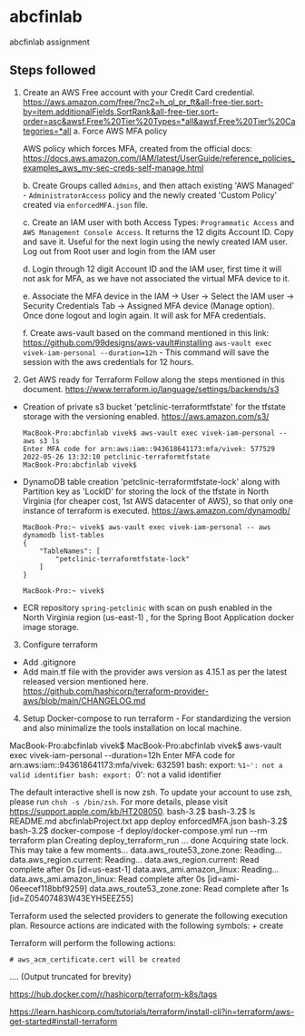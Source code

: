 # abcfinlab
abcfinlab assignment

## Steps followed
1. Create an AWS Free account with your Credit Card credential.
 https://aws.amazon.com/free/?nc2=h_ql_pr_ft&all-free-tier.sort-by=item.additionalFields.SortRank&all-free-tier.sort-order=asc&awsf.Free%20Tier%20Types=*all&awsf.Free%20Tier%20Categories=*all
   a. Force AWS MFA policy
   
   AWS policy which forces MFA, created from the official docs: https://docs.aws.amazon.com/IAM/latest/UserGuide/reference_policies_examples_aws_my-sec-creds-self-manage.html

   b. Create Groups called `Admins`, and then attach existing 'AWS Managed' - `AdministratorAccess` policy and the newly created 'Custom Policy' created via `enforcedMFA.json` file.

   c. Create an IAM user with both Access Types: `Programmatic Access` and `AWS Management Console Access`. It returns the 12 digits Account ID. Copy and save it. Useful for the next login using the newly created IAM user. Log out from Root user and login from the IAM user

   d. Login through 12 digit Account ID and the IAM user, first time it will not ask for MFA, as we have not associated the virtual MFA device to it.

   e. Associate the MFA device in the IAM -> User -> Select the IAM user -> Security Credentials Tab  -> Assigned MFA device (Manage option). Once done logout and login again. It will ask for MFA credentials.

   f. Create aws-vault based on the command mentioned in this link: https://github.com/99designs/aws-vault#installing
      `aws-vault exec vivek-iam-personal --duration=12h` - This command will save the session with the aws credentials for 12 hours.
      
2. Get AWS ready for Terraform
  Follow along the steps mentioned in this document.
  https://www.terraform.io/language/settings/backends/s3

  - Creation of private s3 bucket 'petclinic-terraformtfstate' for the tfstate storage with the versioning enabled. https://aws.amazon.com/s3/
    ```
    MacBook-Pro:abcfinlab vivek$ aws-vault exec vivek-iam-personal -- aws s3 ls
    Enter MFA code for arn:aws:iam::943618641173:mfa/vivek: 577529
    2022-05-26 13:32:10 petclinic-terraformtfstate
    MacBook-Pro:abcfinlab vivek$
    ```
  - DynamoDB table creation 'petclinic-terraformtfstate-lock' along with Partition key as 'LockID' for storing the lock of the tfstate in North Virginia (for cheaper cost, 1st AWS datacenter of AWS), so that only one instance of terraform is executed. https://aws.amazon.com/dynamodb/
    ```
    MacBook-Pro:~ vivek$ aws-vault exec vivek-iam-personal -- aws dynamodb list-tables
    {
        "TableNames": [
            "petclinic-terraformtfstate-lock"
        ]
    }

    MacBook-Pro:~ vivek$
    ```
  - ECR repository `spring-petclinic` with scan on push enabled in the North Virginia region (us-east-1) , for the Spring Boot Application docker image storage.

3. Configure terraform
  - Add .gitignore
  - Add main.tf file with the provider aws version as 4.15.1 as per the latest released version mentioned here.
  https://github.com/hashicorp/terraform-provider-aws/blob/main/CHANGELOG.md

4. Setup Docker-compose to run terraform - For standardizing the version and also minimalize the tools installation on local machine.

  MacBook-Pro:abcfinlab vivek$
  MacBook-Pro:abcfinlab vivek$ aws-vault exec vivek-iam-personal --duration=12h
  Enter MFA code for arn:aws:iam::943618641173:mfa/vivek: 632591
  bash: export: `%1~': not a valid identifier
  bash: export: `0': not a valid identifier
  
  The default interactive shell is now zsh.
  To update your account to use zsh, please run `chsh -s /bin/zsh`.
  For more details, please visit https://support.apple.com/kb/HT208050.
  bash-3.2$
  bash-3.2$ ls
  README.md		abcfinlabProject.txt	app			deploy			enforcedMFA.json
  bash-3.2$
  bash-3.2$ docker-compose -f deploy/docker-compose.yml run --rm terraform plan
  Creating deploy_terraform_run ... done
  Acquiring state lock. This may take a few moments...
  data.aws_route53_zone.zone: Reading...
  data.aws_region.current: Reading...
  data.aws_region.current: Read complete after 0s [id=us-east-1]
  data.aws_ami.amazon_linux: Reading...
  data.aws_ami.amazon_linux: Read complete after 0s [id=ami-06eecef118bbf9259]
  data.aws_route53_zone.zone: Read complete after 1s [id=Z05407483W43EYH5EEZ55]
  
  Terraform used the selected providers to generate the following execution plan. Resource actions are indicated with the following symbols:
    + create
  
  Terraform will perform the following actions:
  
    # aws_acm_certificate.cert will be created

  .... (Output truncated for brevity)


https://hub.docker.com/r/hashicorp/terraform-k8s/tags

https://learn.hashicorp.com/tutorials/terraform/install-cli?in=terraform/aws-get-started#install-terraform
